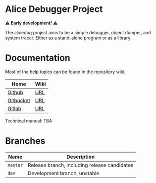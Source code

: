 # Alice Debugger Project

⚠️ **Early development!** ⚠️

The alicedbg project aims to be a simple debugger, object dumper, and system
tracer. Either as a stand-alone program or as a library.

# Documentation

Most of the help topics can be found in the repository wiki.

| Home | Wiki |
|---|---|
| [Github](https://github.com/dd86k/alicedbg) | [URL](https://github.com/dd86k/alicedbg/wiki)
| [Gitbucket](https://git.dd86k.space/dd86k/alicedbg) | [URL](https://git.dd86k.space/dd86k/alicedbg/wiki)
| [Gitlab](https://gitlab.com/dd86k/alicedbg) | [URL](https://gitlab.com/dd86k/alicedbg/-/wikis/home)

Technical manual: TBA

# Branches

| Name | Description |
|---|---|
| `master` | Release branch, including release candidates |
| `dev` | Development branch, unstable |
